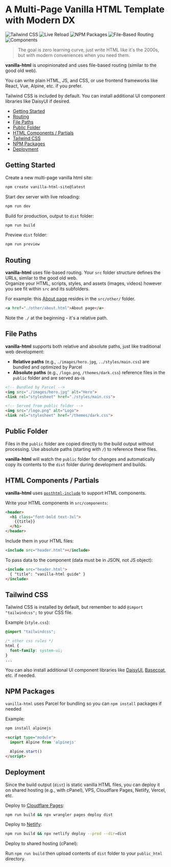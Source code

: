 # A Multi-Page Vanilla HTML Template with Modern DX
![Tailwind CSS](https://img.shields.io/badge/Tailwind%20CSS-0984e3?style=flat)
![Live Reload](https://img.shields.io/badge/Live%20Reload-6c5ce7?style=flat)
![NPM Packages](https://img.shields.io/badge/NPM%20Packages-c0392b?style=flat)
![File-Based Routing](https://img.shields.io/badge/File--Based%20Routing-d35400?style=flat)
![Components](https://img.shields.io/badge/Components-10ac84?style=flat)

> The goal is zero learning curve, just write HTML like it's the 2000s, but with modern conveniences when you need them.

**vanilla-html** is unopinionated and uses file-based routing (similar to the good old web).

You can write plain HTML, JS, and CSS, or use frontend frameworks like React, Vue, Alpine, etc. if you prefer.

Tailwind CSS is included by default. You can install additional UI component libraries like DaisyUI if desired.

  * [Getting Started](#getting-started)
  * [Routing](#routing)
  * [File Paths](#file-paths)
  * [Public Folder](#public-folder)
  * [HTML Components / Partials](#html-components--partials)
  * [Tailwind CSS](#tailwind-css)
  * [NPM Packages](#npm-packages)
  * [Deployment](#deployment)

## Getting Started

Create a new multi-page vanilla html site:  
```bash
npm create vanilla-html-site@latest
```

Start dev server with live reloading:  
```bash
npm run dev
```

Build for production, output to `dist` folder:  
```bash
npm run build
```

Preview `dist` folder:  
```bash
npm run preview
```

## Routing

**vanilla-html** uses file-based routing. Your `src` folder structure defines the URLs, similar to the good old web.  
Organize your HTML, scripts, styles, and assets (images, videos) however you see fit within `src` and its subfolders.

For example: this [About page](https://vani.b95.dev/other/about.html) resides in the `src/other/` folder.

```html
<a href="./other/about.html">About page</a>
```

Note the `./` at the beginning - it's a relative path.

## File Paths

**vanilla-html** supports both relative and absolute paths, just like traditional web development:

- **Relative paths** (e.g., `./images/hero.jpg`, `../styles/main.css`) are bundled and optimized by Parcel
- **Absolute paths** (e.g., `/logo.png`, `/themes/dark.css`) reference files in the `public` folder and are served as-is

```html
<!-- Bundled by Parcel -->
<img src="./images/hero.jpg" alt="Hero">
<link rel="stylesheet" href="./styles/main.css">

<!-- Served from public folder -->
<img src="/logo.png" alt="Logo">
<link rel="stylesheet" href="/themes/dark.css">
```

## Public Folder

Files in the `public` folder are copied directly to the build output without processing. 
Use absolute paths (starting with `/`) to reference these files. 

**vanilla-html** will watch the `public` folder for changes and automatically copy its contents to the `dist` folder during development and builds.

## HTML Components / Partials

**vanilla-html** uses [`posthtml-include`](https://github.com/posthtml/posthtml-include) to support HTML components.

Write your HTML components in `src/components`:

```html
<header>
  <h1 class="font-bold text-3xl">
    {{title}}
  </h1>
</header>
```

Include them in your HTML files:

```html
<include src="header.html"></include>
```

To pass data to the component (data must be in JSON, not JS object):

```html
<include src="header.html">
  { "title": "vanilla-html guide" }
</include>
```

## Tailwind CSS

Tailwind CSS is installed by default, but remember to add `@import "tailwindcss";` to your CSS file.

Example (`style.css`):

```css
@import "tailwindcss";

/* other css rules */
html {
  font-family: system-ui;
}
...
```

You can also install additional UI component libraries like [DaisyUI](https://daisyui.com/docs/install/), [Basecoat](https://basecoatui.com/installation/#install-npm), etc. if needed.

## NPM Packages

`vanilla-html` uses Parcel for bundling so you can `npm install` packages if needed

Example: 

```bash
npm install alpinejs
```

```html
<script type="module">
  import Alpine from 'alpinejs'

  Alpine.start()
</script>
```

## Deployment

Since the build output (`dist`) is static vanilla HTML files, you can deploy it on shared hosting (e.g., with cPanel), VPS, Cloudflare Pages, Netlify, Vercel, etc.

Deploy to [Cloudflare Pages](https://pages.cloudflare.com/):

```bash
npm run build && npx wrangler pages deploy dist
```

Deploy to [Netlify](https://www.netlify.com/):

```bash
npm run build && npx netlify deploy --prod --dir=dist
```

Deploy to shared hosting (cPanel):

Run `npm run build` then upload contents of `dist` folder to your `public_html` directory.
